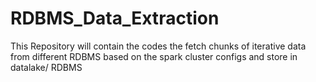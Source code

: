 # RDBMS_Data_Extraction
This Repository will contain the codes the fetch chunks of iterative data from different RDBMS based on the spark cluster configs and store in datalake/ RDBMS
